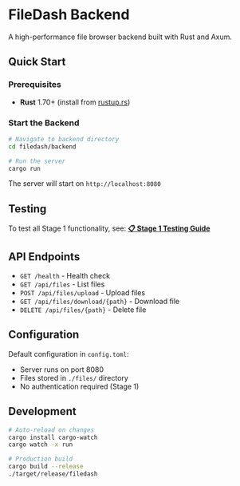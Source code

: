 # FileDash Backend

A high-performance file browser backend built with Rust and Axum.

## Quick Start

### Prerequisites

- **Rust** 1.70+ (install from [rustup.rs](https://rustup.rs/))

### Start the Backend

```bash
# Navigate to backend directory
cd filedash/backend

# Run the server
cargo run
```

The server will start on `http://localhost:8080`

## Testing

To test all Stage 1 functionality, see: **[📋 Stage 1 Testing Guide](TESTING_STAGE1.md)**

## API Endpoints

- `GET /health` - Health check
- `GET /api/files` - List files
- `POST /api/files/upload` - Upload files
- `GET /api/files/download/{path}` - Download file
- `DELETE /api/files/{path}` - Delete file

## Configuration

Default configuration in `config.toml`:

- Server runs on port 8080
- Files stored in `./files/` directory
- No authentication required (Stage 1)

## Development

```bash
# Auto-reload on changes
cargo install cargo-watch
cargo watch -x run

# Production build
cargo build --release
./target/release/filedash
```
